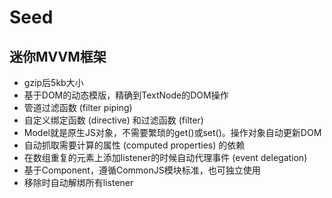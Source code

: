 # Seed

## 迷你MVVM框架

- gzip后5kb大小
- 基于DOM的动态模版，精确到TextNode的DOM操作
- 管道过滤函数 (filter piping)
- 自定义绑定函数 (directive) 和过滤函数 (filter)
- Model就是原生JS对象，不需要繁琐的get()或set()。操作对象自动更新DOM
- 自动抓取需要计算的属性 (computed properties) 的依赖
- 在数组重复的元素上添加listener的时候自动代理事件 (event delegation)
- 基于Component，遵循CommonJS模块标准，也可独立使用
- 移除时自动解绑所有listener
